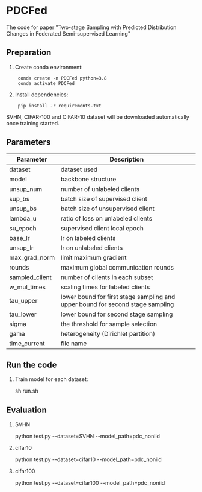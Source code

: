 # PDCFed
The code for paper "Two-stage Sampling with Predicted Distribution Changes in Federated Semi-supervised Learning"
## Preparation
1. Create conda environment:

		conda create -n PDCFed python=3.8
		conda activate PDCFed

2. Install dependencies:

		pip install -r requirements.txt
		
SVHN, CIFAR-100 and CIFAR-10 dataset will be downloaded automatically once training started.

## Parameters
Parameter     | Description
-------- | -----
dataset  | dataset used
model | backbone structure
unsup_num  | number of unlabeled clients
sup_bs | batch size of supervised client
unsup_bs | batch size of unsupervised client
lambda_u | ratio of loss on unlabeled clients
su_epoch | supervised client local epoch
base_lr | lr on labeled clients
unsup_lr | lr on unlabeled clients
max_grad_norm | limit maximum gradient
rounds | maximum global communication rounds
sampled_client | number of clients in each subset
w_mul_times | scaling times for labeled clients
tau_upper | lower bound for first stage sampling and upper bound for second stage sampling
tau_lower | lower bound for second stage sampling
sigma | the threshold for sample selection
gama | heterogeneity (Dirichlet partition)
time_current | file name

## Run the code
1. Train model for each dataset:

    sh run.sh

## Evaluation
1. SVHN
   
    python test.py --dataset=SVHN --model_path=pdc_noniid

2. cifar10
   
    python test.py --dataset=cifar10 --model_path=pdc_noniid
   
3. cifar100

    python test.py --dataset=cifar100 --model_path=pdc_noniid
